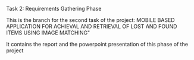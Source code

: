 Task 2: Requirements Gathering Phase 

This is the branch for the second task of the project: MOBILE BASED APPLICATION FOR ACHIEVAL AND RETRIEVAL OF LOST AND FOUND ITEMS USING IMAGE MATCHING" 

It contains the report and the powerpoint presentation of this phase of the project  